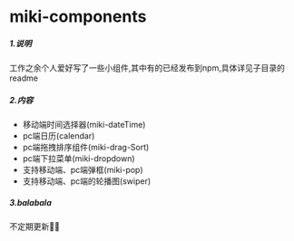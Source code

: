 # miki-components

##### 1.说明

工作之余个人爱好写了一些小组件,其中有的已经发布到npm,具体详见子目录的readme

##### 2.内容

* 移动端时间选择器(miki-dateTime)
* pc端日历(calendar)
* pc端拖拽排序组件(miki-drag-Sort)
* pc端下拉菜单(miki-dropdown)
* 支持移动端、pc端弹框(miki-pop)
* 支持移动端、pc端的轮播图(swiper)

##### 3.balabala

不定期更新🤦‍♀️

##### 

